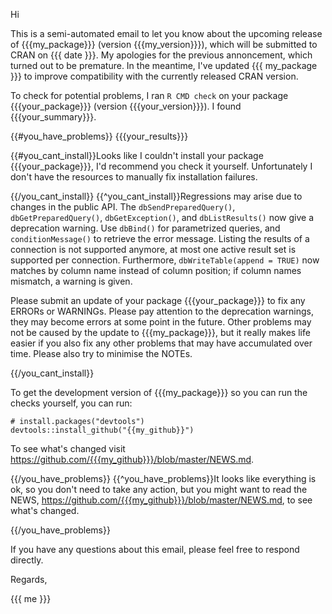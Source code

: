 Hi


This is a semi-automated email to let you know about the upcoming release of {{{my_package}}} (version {{{my_version}}}), which will be submitted to CRAN on {{{ date }}}. My apologies for the previous annoncement, which turned out to be premature. In the meantime, I've updated {{{ my_package }}} to improve compatibility with the currently released CRAN version.

To check for potential problems, I ran `R CMD check` on your package {{{your_package}}} (version {{{your_version}}}). I found {{{your_summary}}}.

{{#you_have_problems}}
{{{your_results}}}

{{#you_cant_install}}Looks like I couldn't install your package {{{your_package}}}, I'd recommend you check it yourself. Unfortunately I don't have the resources to manually fix installation failures.

{{/you_cant_install}}
{{^you_cant_install}}Regressions may arise due to changes in the public API. The `dbSendPreparedQuery()`, `dbGetPreparedQuery()`, `dbGetException()`, and `dbListResults()` now give a deprecation warning. Use `dbBind()` for parametrized queries, and `conditionMessage()` to retrieve the error message. Listing the results of a connection is not supported anymore, at most one active result set is supported per connection. Furthermore, `dbWriteTable(append = TRUE)` now matches by column name instead of column position; if column names mismatch, a warning is given.

Please submit an update of your package {{{your_package}}} to fix any ERRORs or WARNINGs. Please pay attention to the deprecation warnings, they may become errors at some point in the future. Other problems may not be caused by the update to {{{my_package}}}, but it really makes life easier if you also fix any other problems that may have accumulated over time. Please also try to minimise the NOTEs.

{{/you_cant_install}}

To get the development version of {{{my_package}}} so you can run the checks yourself, you can run:

    # install.packages("devtools")
    devtools::install_github("{{my_github}}")

To see what's changed visit <https://github.com/{{{my_github}}}/blob/master/NEWS.md>.

{{/you_have_problems}}
{{^you_have_problems}}It looks like everything is ok, so you don't need to take any action, but you might want to read the NEWS, <https://github.com/{{{my_github}}}/blob/master/NEWS.md>, to see what's changed.

{{/you_have_problems}}

If you have any questions about this email, please feel free to respond directly.


Regards,

{{{ me }}}
